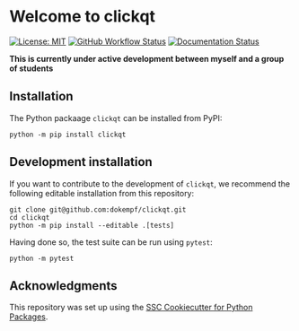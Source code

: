 # Welcome to clickqt

[![License: MIT](https://img.shields.io/badge/License-MIT-yellow.svg)](https://opensource.org/licenses/MIT)
[![GitHub Workflow Status](https://img.shields.io/github/actions/workflow/status/dokempf/clickqt/ci.yml?branch=main)](https://github.com/dokempf/clickqt/actions/workflows/ci.yml)
[![Documentation Status](https://readthedocs.org/projects/clickqt/badge/)](https://clickqt.readthedocs.io/)

**This is currently under active development between myself and a group of students**

## Installation

The Python packaage `clickqt` can be installed from PyPI:

```
python -m pip install clickqt
```

## Development installation

If you want to contribute to the development of `clickqt`, we recommend
the following editable installation from this repository:

```
git clone git@github.com:dokempf/clickqt.git
cd clickqt
python -m pip install --editable .[tests]
```

Having done so, the test suite can be run using `pytest`:

```
python -m pytest
```

## Acknowledgments

This repository was set up using the [SSC Cookiecutter for Python Packages](https://github.com/ssciwr/cookiecutter-python-package).
